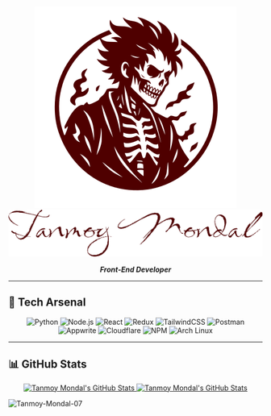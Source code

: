<div align="center">
<img src="logo.svg"/><br/>
<img src="text.svg"/><br/>

<!-- # Tanmoy Mondal -->

<!-- **_Developer | Dreamer | Doer_** -->
**_Front-End Developer_**

</div>

---

## 🚀 Tech Arsenal

<div align="center">

![Python](https://img.shields.io/badge/Python-181717?style=for-the-badge&logo=python&logoColor=yellow)
![Node.js](https://img.shields.io/badge/Node.js-181717?style=for-the-badge&logo=node.js&logoColor=green)
![React](https://img.shields.io/badge/React-181717?style=for-the-badge&logo=react&logoColor=61DAFB)
![Redux](https://img.shields.io/badge/Redux-181717?style=for-the-badge&logo=redux&logoColor=purple)
![TailwindCSS](https://img.shields.io/badge/TailwindCSS-181717?style=for-the-badge&logo=tailwindcss&logoColor=38BDF8)
![Postman](https://img.shields.io/badge/Postman-181717?style=for-the-badge&logo=postman&logoColor=orange)
![Appwrite](https://img.shields.io/badge/Appwrite-181717?style=for-the-badge&logo=appwrite&logoColor=pink)
![Cloudflare](https://img.shields.io/badge/Cloudflare-181717?style=for-the-badge&logo=cloudflare&logoColor=orange)
![NPM](https://img.shields.io/badge/NPM-181717?style=for-the-badge&logo=npm&logoColor=red)
![Arch Linux](https://img.shields.io/badge/Arch_Linux-181717?style=for-the-badge&logo=arch-linux&logoColor=38BDF8)

</div>

---

## 📊 GitHub Stats

<div align="center">
<a href="https://github.com/Tanmoy-Mondal-07">
  <img src="https://github-readme-stats.vercel.app/api?username=Tanmoy-Mondal-07&include_all_commits=true&count_private=true&theme=shadow_red&hide_border=true&show_icons=true" alt="Tanmoy Mondal's GitHub Stats" />
</a>

<a href="https://github.com/Tanmoy-Mondal-07">
  <img src="https://github-readme-streak-stats-eight.vercel.app/?user=Tanmoy-Mondal-07&theme=shadow_red&hide_border=true" alt="Tanmoy Mondal's GitHub Stats" />
</a>
<p align="left"> <img src="https://komarev.com/ghpvc/?username=Tanmoy-Mondal-07&label=Profile%20views&color=4f0000&style=pixel" alt="Tanmoy-Mondal-07" /> </p>
</div>
